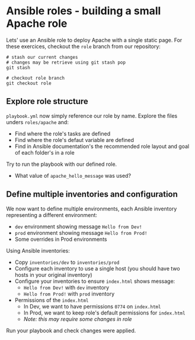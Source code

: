 # Ansible roles - building a small Apache role

Lets' use an Ansible role to deploy Apache with a single static page. For these exercices, checkout the `role` branch from our repository:

```
# stash our current changes
# changes may be retrieve using git stash pop
git stash

# checkout role branch
git checkout role 
```

## Explore role structure

`playbook.yml` now simply reference our role by name. Explore the files unders `roles/apache` and:

- Find where the role's tasks are defined
- Find where the role's defaut variable are defined
- Find in Ansible documentation's the recommended role layout and goal of each folder's in a role

Try to run the playbook with our defined role.

- What value of `apache_hello_message` was used?

## Define multiple inventories and configuration

We now want to define multiple environments, each Ansible inventory representing a different environment:

- `dev` environment showing message `Hello from Dev!`
- `prod` environment showing message `Hello from Prod!`
- Some overrides in Prod environments

Using Ansible inventories:

- Copy `inventories/dev` to `inventories/prod`
- Configure each inventory to use a single host (you should have two hosts in your original inventory)
- Configure your inventories to ensure `index.html` shows message:
  - `Hello from Dev!` with `dev` inventory
  - `Hello from Prod!` with `prod` inventory
- Permissions of the `index.html`
  - In Dev, we want to have permissions `0774` on `index.html`
  - In Prod, we want to keep role's default permissions for `index.html`
  - _Note: this may require some changes in role_

Run your playbook and check changes were applied.